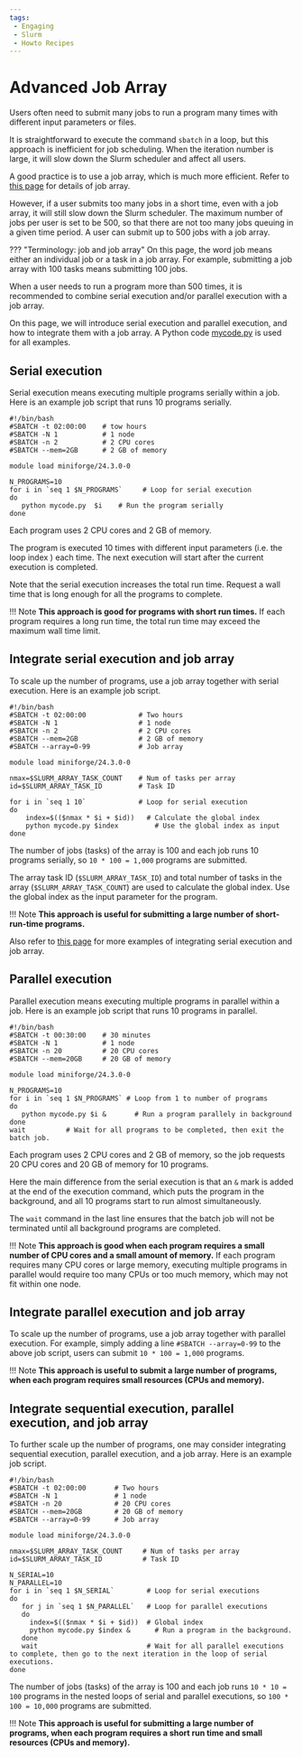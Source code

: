 ```yaml
---
tags:
 - Engaging
 - Slurm
 - Howto Recipes
---
```


# Advanced Job Array

Users often need to submit many jobs to run a program many times with different input parameters or files.  

It is straightforward to execute the command `sbatch` in a loop, but this approach is inefficient for job scheduling. When the iteration number is large, it will slow down the Slurm scheduler and affect all users.

A good practice is to use a job array, which is much more efficient. Refer to [this page](https://orcd-docs.mit.edu/running-jobs/job-arrays/) for details of job array. 

However, if a user submits too many jobs in a short time, even with a job array, it will still slow down the Slurm scheduler. The maximum number of jobs per user is set to be 500, so that there are not too many jobs queuing in a given time period. A user can submit up to 500 jobs with a job array.

??? "Terminology: job and job array"
    On this page, the word job means either an individual job or a task in a job array. For example, submitting a job array with 100 tasks means submitting 100 jobs. 

When a user needs to run a program more than 500 times, it is recommended to combine serial execution and/or parallel execution with a job array.

On this page, we will introduce serial execution and parallel execution, and how to integrate them with a job array. A Python code [mycode.py](./scripts/many-jobs/mycode.py) is used for all examples. 

## Serial execution

Serial execution means executing multiple programs serially within a job. Here is an example job script that runs 10 programs serially. 

```
#!/bin/bash
#SBATCH -t 02:00:00    # tow hours
#SBATCH -N 1           # 1 node
#SBATCH -n 2           # 2 CPU cores
#SBATCH --mem=2GB      # 2 GB of memory

module load miniforge/24.3.0-0

N_PROGRAMS=10
for i in `seq 1 $N_PROGRAMS`     # Loop for serial execution
do
   python mycode.py  $i    # Run the program serially
done
```

Each program uses 2 CPU cores and 2 GB of memory.

The program is executed 10 times with different input parameters (i.e. the loop index ) each time. The next execution will start after the current execution is completed. 

Note that the serial execution increases the total run time. Request a wall time that is long enough for all the programs to complete. 


!!! Note
    **This approach is good for programs with short run times.** If each program requires a long run time, the total run time may exceed the maximum wall time limit.    


## Integrate serial execution and job array

To scale up the number of programs, use a job array together with serial execution. Here is an example job script.
 
```
#!/bin/bash
#SBATCH -t 02:00:00             # Two hours
#SBATCH -N 1                    # 1 node
#SBATCH -n 2                    # 2 CPU cores
#SBATCH --mem=2GB               # 2 GB of memory
#SBATCH --array=0-99            # Job array 

module load miniforge/24.3.0-0

nmax=$SLURM_ARRAY_TASK_COUNT    # Num of tasks per array
id=$SLURM_ARRAY_TASK_ID         # Task ID

for i in `seq 1 10`             # Loop for serial execution
do
    index=$(($nmax * $i + $id))   # Calculate the global index
    python mycode.py $index         # Use the global index as input
done
```

The number of jobs (tasks) of the array is 100 and each job runs 10 programs serially, so `10 * 100 = 1,000` programs are submitted.

The array task ID (`$SLURM_ARRAY_TASK_ID`) and total number of tasks in the array (`$SLURM_ARRAY_TASK_COUNT`) are used to calculate the global index. Use the global index as the input parameter for the program.

!!! Note
    **This approach is useful for submitting a large number of short-run-time programs.**

Also refer to [this page](https://orcd-docs.mit.edu/running-jobs/job-arrays/) for more examples of integrating serial execution and job array.

## Parallel execution

Parallel execution means executing multiple programs in parallel within a job. Here is an example job script that runs 10 programs in parallel. 
```
#!/bin/bash
#SBATCH -t 00:30:00    # 30 minutes
#SBATCH -N 1           # 1 node
#SBATCH -n 20          # 20 CPU cores
#SBATCH --mem=20GB     # 20 GB of memory

module load miniforge/24.3.0-0

N_PROGRAMS=10
for i in `seq 1 $N_PROGRAMS` # Loop from 1 to number of programs
do
   python mycode.py $i &       # Run a program parallely in background
done
wait          # Wait for all programs to be completed, then exit the batch job. 
```

Each program uses 2 CPU cores and 2 GB of memory, so the job requests 20 CPU cores and 20 GB of memory for 10 programs. 

Here the main difference from the serial execution is that an `&` mark is added at the end of the execution command, which puts the program in the background, and all 10 programs start to run almost simultaneously.

The `wait` command in the last line ensures that the batch job will not be terminated until all background programs are completed.  

!!! Note
    **This approach is good when each program requires a small number of CPU cores and a small amount of memory.** If each program requires many CPU cores or large memory, executing multiple programs in parallel would require too many CPUs or too much memory, which may not fit within one node. 


## Integrate parallel execution and job array

To scale up the number of programs, use a job array together with parallel execution. For example, simply adding a line `#SBATCH --array=0-99` to the above job script, users can submit `10 * 100 = 1,000` programs. 

!!! Note
    **This approach is useful to submit a large number of programs, when each program requires small resources (CPUs and memory).**


## Integrate sequential execution, parallel execution, and job array

To further scale up the number of programs, one may consider integrating sequential execution, parallel execution, and a job array. Here is an example job script. 

```
#!/bin/bash
#SBATCH -t 02:00:00       # Two hours
#SBATCH -N 1              # 1 node
#SBATCH -n 20             # 20 CPU cores
#SBATCH --mem=20GB        # 20 GB of memory
#SBATCH --array=0-99      # Job array 

module load miniforge/24.3.0-0

nmax=$SLURM_ARRAY_TASK_COUNT     # Num of tasks per array
id=$SLURM_ARRAY_TASK_ID          # Task ID

N_SERIAL=10
N_PARALLEL=10
for i in `seq 1 $N_SERIAL`        # Loop for serial executions
do
   for j in `seq 1 $N_PARALLEL`   # Loop for parallel executions
   do
     index=$(($nmax * $i + $id))  # Global index
     python mycode.py $index &      # Run a program in the background. 
   done 
   wait                           # Wait for all parallel executions to complete, then go to the next iteration in the loop of serial executions.
done 
``` 

The number of jobs (tasks) of the array is 100 and each job runs `10 * 10 = 100` programs in the nested loops of serial and parallel executions, so `100 * 100 = 10,000` programs are submitted.

!!! Note
    **This approach is useful for submitting a large number of programs, when each program requires a short run time and small resources (CPUs and memory).**
